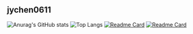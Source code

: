 ## jychen0611

![Anurag's GitHub stats](https://github-readme-stats.vercel.app/api?username=jychen0611&show_icons=true&theme=aura&rank_icon=github)
![Top Langs](https://github-readme-stats.vercel.app/api/top-langs/?username=jychen0611&theme=aura)
[![Readme Card](https://github-readme-stats.vercel.app/api/pin/?username=jychen0611&repo=vwifi&theme=aura)](https://github.com/sysprog21/vwifi)
[![Readme Card](https://github-readme-stats.vercel.app/api/pin/?username=jychen0611&repo=brnana&theme=aura)](https://github.com/jychen0611/brnana)
<!--
**jychen0611/jychen0611** is a ✨ _special_ ✨ repository because its `README.md` (this file) appears on your GitHub profile.

Here are some ideas to get you started:

- 🔭 I’m currently working on ...
- 🌱 I’m currently learning ...
- 👯 I’m looking to collaborate on ...
- 🤔 I’m looking for help with ...
- 💬 Ask me about ...
- 📫 How to reach me: ...
- 😄 Pronouns: ...
- ⚡ Fun fact: ...
-->
